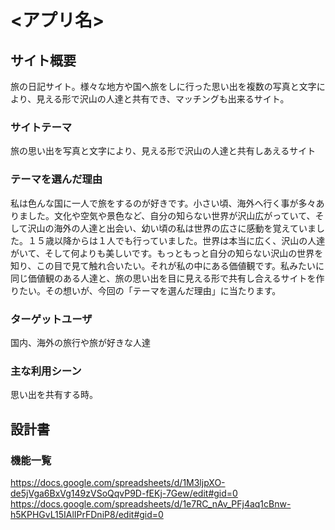# <アプリ名>

## サイト概要
旅の日記サイト。様々な地方や国へ旅をしに行った思い出を複数の写真と文字により、見える形で沢山の人達と共有でき、マッチングも出来るサイト。

### サイトテーマ
旅の思い出を写真と文字により、見える形で沢山の人達と共有しあえるサイト

### テーマを選んだ理由
私は色んな国に一人で旅をするのが好きです。小さい頃、海外へ行く事が多々ありました。文化や空気や景色など、自分の知らない世界が沢山広がっていて、そして沢山の海外の人達と出会い、幼い頃の私は世界の広さに感動を覚えていました。１５歳以降からは１人でも行っていました。世界は本当に広く、沢山の人達がいて、そして何よりも美しいです。もっともっと自分の知らない沢山の世界を知り、この目で見て触れ合いたい。それが私の中にある価値観です。私みたいに同じ価値観のある人達と、旅の思い出を目に見える形で共有し合えるサイトを作りたい。その想いが、今回の「テーマを選んだ理由」に当たります。

### ターゲットユーザ
国内、海外の旅行や旅が好きな人達

### 主な利用シーン
思い出を共有する時。

## 設計書

### 機能一覧
https://docs.google.com/spreadsheets/d/1M3ljpXO-de5jVga6BxVg149zVSoQqvP9D-fEKj-7Gew/edit#gid=0
https://docs.google.com/spreadsheets/d/1e7RC_nAv_PFj4aq1cBnw-h5KPHGvL15IAlIPrFDniP8/edit#gid=0





